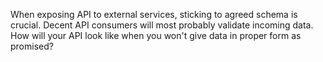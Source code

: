 When exposing API to external services, sticking to agreed schema is crucial.
Decent API consumers will most probably validate incoming data.
How will your API look like when you won't give data in proper form as promised?